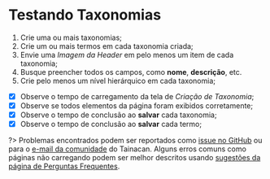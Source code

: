 # Testando Taxonomias

1. Crie uma ou mais taxonomias;
2. Crie um ou mais termos em cada taxonomia criada;
  1. Envie uma *Imagem da Header* em pelo menos um item de cada taxonomia;
  2. Busque preencher todos os campos, como **nome**, **descrição**, etc.
  3. Crie pelo menos um nível hierárquico em cada taxonomia;
  - [x] Observe o tempo de carregamento da tela de *Criação de Taxonomia*;
  - [x] Observe se todos elementos da página foram exibidos corretamente;
  - [x] Observe o tempo de conclusão ao **salvar** cada taxonomia;
  - [x] Observe o tempo de conclusão ao **salvar** cada termo;

?> Problemas encontrados podem ser reportados como [issue no GitHub](https://github.com/tainacan/tainacan/issues) ou para o [e-mail da comunidade](tainacan@lists.riseup.net) do Tainacan. Alguns erros comuns como páginas não carregando podem ser melhor descritos usando [sugestões da página de Perguntas Frequentes](#acho-que-encontrei-um-erro-como-devo-proceder).